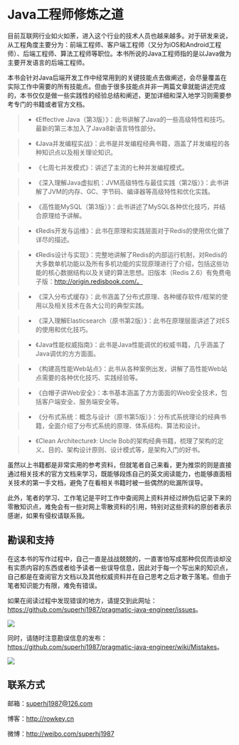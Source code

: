 # Java工程师修炼之道

目前互联网行业如火如荼，进入这个行业的技术人员也越来越多。对于研发来说，从工程角度主要分为：前端工程师、客户端工程师（又分为iOS和Android工程师）、后端工程师、算法工程师等职位。本书所说的Java工程师指的是以Java做为主要开发语言的后端工程师。

本书会针对Java后端开发工作中经常用到的关键技能点去做阐述，会尽量覆盖在实际工作中需要的所有技能点。但由于很多技能点并非一两篇文章就能讲述完成的，本书仅仅是做一些实践性的经验总结和阐述，更加详细和深入地学习则需要参考专门的书籍或者官方文档。

> - 《Effective Java（第3版）》：此书讲解了Java的一些高级特性和技巧。最新的第三本加入了Java8新语言特性部分。

> - 《Java并发编程实战》：此书是并发编程经典书籍，涵盖了并发编程的各种知识点以及相关理论知识。
    
> - 《七周七并发模式》：讲述了主流的七种并发编程模式。
    
> - 《深入理解Java虚拟机：JVM高级特性与最佳实践（第2版）》：此书讲解了JVM的内存、GC、字节码、编译器等高级特性和优化实践。 
	
> - 《高性能MySQL（第3版）》：此书讲述了MySQL各种优化技巧，并结合原理给予讲解。

> - 《Redis开发与运维》：此书在原理和实践层面对于Redis的使用优化做了详尽的描述。

> - 《Redis设计与实现》：完整地讲解了Redis的内部运行机制，对Redis的大多数单机功能以及所有多机功能的实现原理进行了介绍，包括这些功能的核心数据结构以及关键的算法思想。旧版本（Redis 2.6）有免费电子版：http://origin.redisbook.com/。

> - 《深入分布式缓存》：此书涵盖了分布式原理、各种缓存软件/框架的使用以及相关技术在各大公司的典型实践。

> - 《深入理解Elasticsearch（原书第2版）》：此书在原理层面讲述了对ES的使用和优化技巧。

> - 《Java性能权威指南》：此书是Java性能调优的权威书籍，几乎涵盖了Java调优的方方面面。
	
> - 《构建高性能Web站点》：此书从各种案例出发，讲解了高性能Web站点需要的各种优化技巧、实践经验等。
	
> - 《白帽子讲Web安全》：本书基本涵盖了方方面面的Web安全技术，包括客户端安全、服务端安全等。
    
> - 《分布式系统：概念与设计（原书第5版）》：分布式系统理论的经典书籍，全面介绍了分布式系统的原理、体系结构、算法和设计。

> - 《Clean Architecture》: Uncle Bob的架构经典书籍，梳理了架构的定义、目的、架构设计原则、设计模式等，是架构入门的好书。

虽然以上书籍都是非常实用的参考资料，但就笔者自己来看，更为推崇的则是直接通过相关技术的官方文档来学习，既能够段炼自己的英文阅读能力，也能够直面相关技术的第一手文档，避免了在看相关书籍时被一些偶然的纰漏所误导。

此外，笔者的学习、工作笔记是平时工作中查阅网上资料并经过辨伪后记录下来的零散知识点，难免会有一些对网上零散资料的引用，特别对这些资料的原创者表示感谢，如果有侵权请联系我。

## 勘误和支持

在这本书的写作过程中，自己一直是战战兢兢的，一直害怕写成那种侃侃而谈却没有实质内容的东西或者给予读者一些误导信息，因此对于每一个写出来的知识点，自己都是在查阅官方文档以及其他权威资料并在自己思考之后才敢于落笔。但由于笔者知识能力有限，难免有错误。

如果在阅读过程中发现错误的地方，请提交到此网址：<https://github.com/superhj1987/pragmatic-java-engineer/issues>。

![](images/issues.jpg)

同时，请随时注意勘误信息的发布：<https://github.com/superhj1987/pragmatic-java-engineer/wiki/Mistakes>。

![](images/mistakes.jpg)

## 联系方式

邮箱：superhj1987@126.com

博客：http://rowkey.cn

微博：http://weibo.com/superhj1987